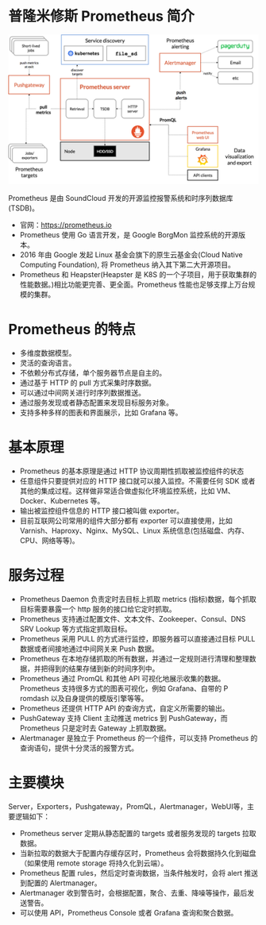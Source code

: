 # 普隆米修斯 Prometheus 简介

![架构](../asserts/prometheus.png)

Prometheus 是由 SoundCloud 开发的开源监控报警系统和时序列数据库(TSDB)。

- 官网：https://prometheus.io
- Prometheus 使用 Go 语言开发，是 Google BorgMon 监控系统的开源版本。
- 2016 年由 Google 发起 Linux 基金会旗下的原生云基金会(Cloud Native Computing Foundation), 将 Prometheus 纳入其下第二大开源项目。
- Prometheus 和 Heapster(Heapster 是 K8S 的一个子项目，用于获取集群的性能数据。)相比功能更完善、更全面。Prometheus 性能也足够支撑上万台规模的集群。

# Prometheus 的特点

- 多维度数据模型。
- 灵活的查询语言。
- 不依赖分布式存储，单个服务器节点是自主的。
- 通过基于 HTTP 的 pull 方式采集时序数据。
- 可以通过中间网关进行时序列数据推送。
- 通过服务发现或者静态配置来发现目标服务对象。
- 支持多种多样的图表和界面展示，比如 Grafana 等。

# 基本原理

- Prometheus 的基本原理是通过 HTTP 协议周期性抓取被监控组件的状态
- 任意组件只要提供对应的 HTTP 接口就可以接入监控。不需要任何 SDK 或者其他的集成过程。这样做非常适合做虚拟化环境监控系统，比如 VM、Docker、Kubernetes 等。
- 输出被监控组件信息的 HTTP 接口被叫做 exporter。
- 目前互联网公司常用的组件大部分都有 exporter 可以直接使用，比如 Varnish、Haproxy、Nginx、MySQL、Linux 系统信息(包括磁盘、内存、CPU、网络等等)。

# 服务过程

- Prometheus Daemon 负责定时去目标上抓取 metrics (指标)数据，每个抓取目标需要暴露一个 http 服务的接口给它定时抓取。
- Prometheus 支持通过配置文件、文本文件、Zookeeper、Consul、DNS SRV Lookup 等方式指定抓取目标。
- Prometheus 采用 PULL 的方式进行监控，即服务器可以直接通过目标 PULL 数据或者间接地通过中间网关来 Push 数据。
- Prometheus 在本地存储抓取的所有数据，并通过一定规则进行清理和整理数据，并把得到的结果存储到新的时间序列中。
- Prometheus 通过 PromQL 和其他 API 可视化地展示收集的数据。Prometheus 支持很多方式的图表可视化，例如 Grafana、自带的 P romdash 以及自身提供的模版引擎等等。
- Prometheus 还提供 HTTP API 的查询方式，自定义所需要的输出。
- PushGateway 支持 Client 主动推送 metrics 到 PushGateway，而 Prometheus 只是定时去 Gateway 上抓取数据。
- Alertmanager 是独立于 Prometheus 的一个组件，可以支持 Prometheus 的查询语句，提供十分灵活的报警方式。

# 主要模块

Server，Exporters，Pushgateway，PromQL，Alertmanager，WebUI等，主要逻辑如下：

- Prometheus server 定期从静态配置的 targets 或者服务发现的 targets 拉取数据。
- 当新拉取的数据大于配置内存缓存区时，Prometheus 会将数据持久化到磁盘（如果使用 remote storage 将持久化到云端）。
- Prometheus 配置 rules，然后定时查询数据，当条件触发时，会将 alert 推送到配置的 Alertmanager。
- Alertmanager 收到警告时，会根据配置，聚合、去重、降噪等操作，最后发送警告。
- 可以使用 API，Prometheus Console 或者 Grafana 查询和聚合数据。